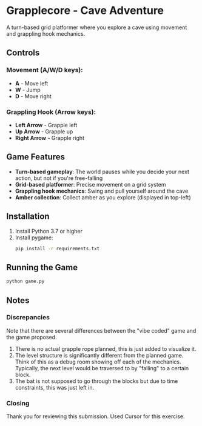 # Grapplecore - Cave Adventure

A turn-based grid platformer where you explore a cave using movement and grappling hook mechanics.

## Controls

### Movement (A/W/D keys):
- **A** - Move left
- **W** - Jump
- **D** - Move right

### Grappling Hook (Arrow keys):
- **Left Arrow** - Grapple left
- **Up Arrow** - Grapple up  
- **Right Arrow** - Grapple right

## Game Features

- **Turn-based gameplay**: The world pauses while you decide your next action, but not if you're free-falling
- **Grid-based platformer**: Precise movement on a grid system
- **Grappling hook mechanics**: Swing and pull yourself around the cave
- **Amber collection**: Collect amber as you explore (displayed in top-left)

## Installation

1. Install Python 3.7 or higher
2. Install pygame:
   ```bash
   pip install -r requirements.txt
   ```

## Running the Game

```bash
python game.py
```

## Notes
### Discrepancies
Note that there are several differences between the "vibe coded" game and the game proposed.
1. There is no actual grapple rope planned, this is just added to visualize it.
2. The level structure is significantly different from the planned game. Think of this as a debug room showing off each of the mechanics. Typically, the next level would be traversed to by "falling" to a certain block.
3. The bat is not supposed to go through the blocks but due to time constraints, this was just left in.

### Closing
Thank you for reviewing this submission. Used Cursor for this exercise.